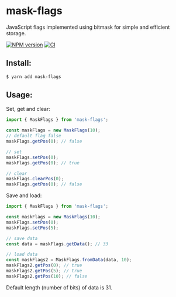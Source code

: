 # mask-flags

JavaScript flags implemented using bitmask for simple and efficient storage.

[![NPM version](https://img.shields.io/npm/v/mask-flags.svg?style=flat-square)](https://npmjs.org/package/mask-flags)
[![CI](https://github.com/paradite/mask-flags/actions/workflows/node.js.yml/badge.svg)](https://github.com/paradite/mask-flags/actions/workflows/node.js.yml)

## Install:

```bash
$ yarn add mask-flags
```

## Usage:

Set, get and clear:

```js
import { MaskFlags } from 'mask-flags';

const maskFlags = new MaskFlags(10);
// default flag false
maskFlags.getPos(0); // false

// set
maskFlags.setPos(0);
maskFlags.getPos(0); // true

// clear
maskFlags.clearPos(0);
maskFlags.getPos(0); // false
```

Save and load:

```js
import { MaskFlags } from 'mask-flags';

const maskFlags = new MaskFlags(10);
maskFlags.setPos(0);
maskFlags.setPos(5);

// save data
const data = maskFlags.getData(); // 33

// load data
const maskFlags2 = MaskFlags.fromData(data, 10);
maskFlags2.getPos(0); // true
maskFlags2.getPos(5); // true
maskFlags2.getPos(10); // false
```

Default length (number of bits) of data is 31.
